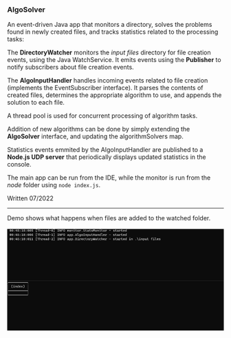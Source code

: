 ### AlgoSolver

An event-driven Java app that monitors a directory, solves the problems found in newly created files, 
and tracks statistics related to the processing tasks:

The **DirectoryWatcher** monitors the *input files* directory for file creation events, using the Java WatchService. 
It emits events using the **Publisher** to notify subscribers about file creation events.

The **AlgoInputHandler** handles incoming events related to file creation (implements the EventSubscriber interface). 
It parses the contents of created files, determines the appropriate algorithm to use, and appends the solution to each file. 

A thread pool is used for concurrent processing of algorithm tasks.

Addition of new algorithms can be done by simply extending the **AlgoSolver** interface, and updating the algorithmSolvers map.

Statistics events emmited by the AlgoInputHandler are published to a **Node.js UDP server** 
that periodically displays updated statistics in the console.

The main app can be run from the IDE, while the monitor is run from the *node* folder using `node index.js`.

Written 07/2022

***

Demo shows what happens when files are added to the watched folder.
<br><br>
![Alt demo](pics/demo.gif)
